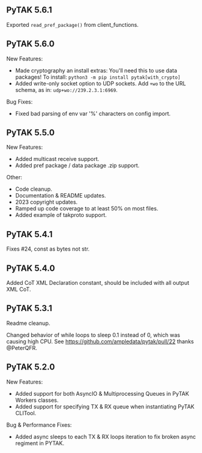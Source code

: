PyTAK 5.6.1
-----------
Exported `read_pref_package()` from client_functions.

PyTAK 5.6.0
-----------
New Features:
- Made cryptography an install extras: You'll need this to use data packages! To install: `python3 -m pip install pytak[with_crypto]`
- Added write-only socket option to UDP sockets. Add `+wo` to the URL schema, as in: `udp+wo://239.2.3.1:6969`.

Bug Fixes:
- Fixed bad parsing of env var '%' characters on config import.

PyTAK 5.5.0
-----------
New Features:
- Added multicast receive support.
- Added pref package / data package .zip support.

Other:
- Code cleanup.
- Documentation & README updates.
- 2023 copyright updates.
- Ramped up code coverage to at least 50% on most files.
- Added example of takproto support.

PyTAK 5.4.1
-----------
Fixes #24, const as bytes not str.

PyTAK 5.4.0
-----------
Added CoT XML Declaration constant, should be included with all output XML CoT.

PyTAK 5.3.1
-----
Readme cleanup.

Changed behavior of while loops to sleep 0.1 instead of 0, which was causing
high CPU. See https://github.com/ampledata/pytak/pull/22 thanks @PeterQFR.


PyTAK 5.2.0
-----
New Features:
- Added support for both AsyncIO & Multiprocessing Queues in PyTAK Workers classes.
- Added support for specifying TX & RX queue when instantiating PyTAK CLITool.

Bug & Performance Fixes:
- Added async sleeps to each TX & RX loops iteration to fix broken async regiment in PYTAK.
